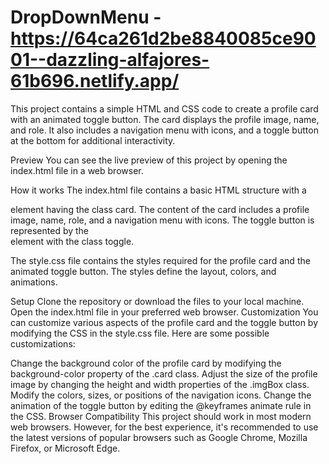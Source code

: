 # DropDownMenu - https://64ca261d2be8840085ce9001--dazzling-alfajores-61b696.netlify.app/
This project contains a simple HTML and CSS code to create a profile card with an animated toggle button. The card displays the profile image, name, and role. It also includes a navigation menu with icons, and a toggle button at the bottom for additional interactivity.

Preview
You can see the live preview of this project by opening the index.html file in a web browser.

How it works
The index.html file contains a basic HTML structure with a <div> element having the class card. The content of the card includes a profile image, name, role, and a navigation menu with icons. The toggle button is represented by the <div> element with the class toggle.

The style.css file contains the styles required for the profile card and the animated toggle button. The styles define the layout, colors, and animations.

Setup
Clone the repository or download the files to your local machine.
Open the index.html file in your preferred web browser.
Customization
You can customize various aspects of the profile card and the toggle button by modifying the CSS in the style.css file. Here are some possible customizations:

Change the background color of the profile card by modifying the background-color property of the .card class.
Adjust the size of the profile image by changing the height and width properties of the .imgBox class.
Modify the colors, sizes, or positions of the navigation icons.
Change the animation of the toggle button by editing the @keyframes animate rule in the CSS.
Browser Compatibility
This project should work in most modern web browsers. However, for the best experience, it's recommended to use the latest versions of popular browsers such as Google Chrome, Mozilla Firefox, or Microsoft Edge.
